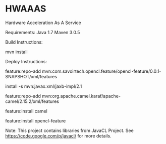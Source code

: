 # HWAAAS
Hardware Acceleration As A Service

 Requirements:
 Java 1.7
 Maven 3.0.5


 Build Instructions:

 mvn install

 Deploy Instructions:

 feature:repo-add mvn:com.savoirtech.opencl.feature/opencl-feature/0.0.1-SNAPSHOT/xml/features
 
 install -s mvn:javax.xml/jaxb-impl/2.1
 
 feature:repo-add mvn:org.apache.camel.karaf/apache-camel/2.15.2/xml/features
 
 feature:install camel 
 
 feature:install opencl-feature


 Note: This project contains libraries from JavaCL Project. See https://code.google.com/p/javacl/ for more details.
